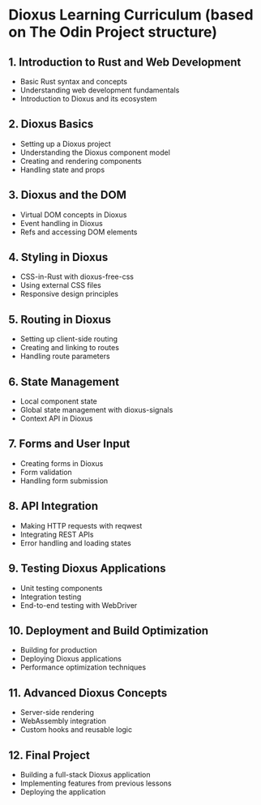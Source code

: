 # Dioxus Learning Curriculum (based on The Odin Project structure)

## 1. Introduction to Rust and Web Development
- Basic Rust syntax and concepts
- Understanding web development fundamentals
- Introduction to Dioxus and its ecosystem

## 2. Dioxus Basics
- Setting up a Dioxus project
- Understanding the Dioxus component model
- Creating and rendering components
- Handling state and props

## 3. Dioxus and the DOM
- Virtual DOM concepts in Dioxus
- Event handling in Dioxus
- Refs and accessing DOM elements

## 4. Styling in Dioxus
- CSS-in-Rust with dioxus-free-css
- Using external CSS files
- Responsive design principles

## 5. Routing in Dioxus
- Setting up client-side routing
- Creating and linking to routes
- Handling route parameters

## 6. State Management
- Local component state
- Global state management with dioxus-signals
- Context API in Dioxus

## 7. Forms and User Input
- Creating forms in Dioxus
- Form validation
- Handling form submission

## 8. API Integration
- Making HTTP requests with reqwest
- Integrating REST APIs
- Error handling and loading states

## 9. Testing Dioxus Applications
- Unit testing components
- Integration testing
- End-to-end testing with WebDriver

## 10. Deployment and Build Optimization
- Building for production
- Deploying Dioxus applications
- Performance optimization techniques

## 11. Advanced Dioxus Concepts
- Server-side rendering
- WebAssembly integration
- Custom hooks and reusable logic

## 12. Final Project
- Building a full-stack Dioxus application
- Implementing features from previous lessons
- Deploying the application
